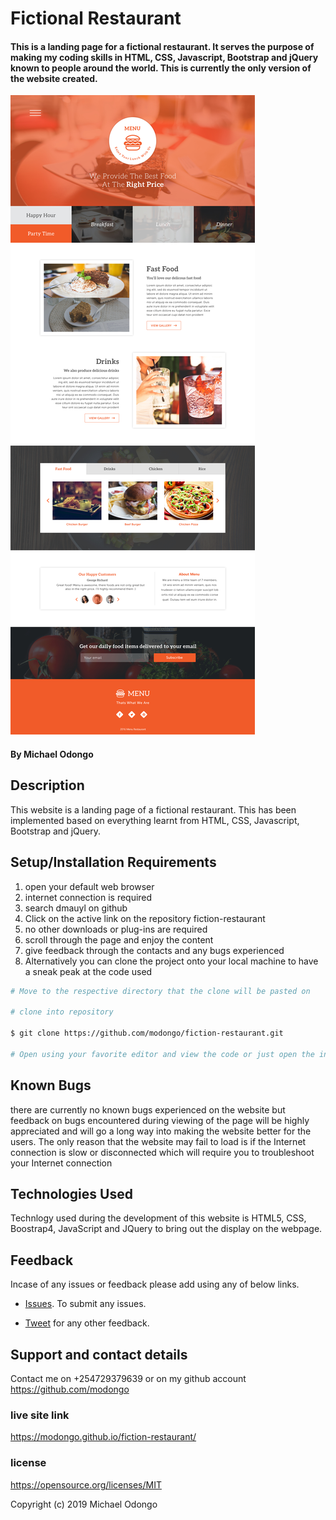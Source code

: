 # Fictional Restaurant

#### This is a landing page for a fictional restaurant. It serves the purpose of making my coding skills in HTML, CSS, Javascript, Bootstrap and jQuery known to people around the world. This is currently the only version of the website created.

![](https://github.com/modongo/fictional-restaurant/blob/master/images/core.jpg)

#### By **Michael Odongo**

## Description

This website is a landing page of a fictional restaurant. This has been implemented based on everything learnt from HTML, CSS, Javascript, Bootstrap and jQuery.

## Setup/Installation Requirements

1. open your default web browser
2. internet connection is required 
3. search dmauyl on github
4. Click on the active link on the repository fiction-restaurant
5. no other downloads or plug-ins are required 
6. scroll through the page and enjoy the content
7. give feedback through the contacts and any bugs experienced
8. Alternatively you can clone the project onto your local machine to have a sneak peak at the code used

``` bash
# Move to the respective directory that the clone will be pasted on

# clone into repository

$ git clone https://github.com/modongo/fiction-restaurant.git

# Open using your favorite editor and view the code or just open the index.html on the browser
```

## Known Bugs

there are currently no known bugs experienced on the website but feedback on bugs encountered during viewing of the page will be highly appreciated and will go a long way into making the website better for the users. The only reason that the website may fail to load is if the Internet connection is slow or disconnected which will require you to troubleshoot your Internet connection

## Technologies Used

Technlogy used during the development of this website is  HTML5, CSS, Boostrap4, JavaScript and JQuery to bring out the display on the webpage.

## Feedback

Incase of any issues or feedback please add using any of below links.

* [Issues](https://github.com/modongo/fictional-restaurant/issues). To submit any issues.

* [Tweet](https://twitter.com/mikodongo) for any other feedback.

## Support and contact details

 Contact me on +254729379639 or on my github account <https://github.com/modongo>

### live site link

<https://modongo.github.io/fiction-restaurant/>

### license

https://opensource.org/licenses/MIT


Copyright (c) 2019 Michael Odongo